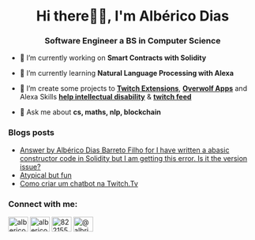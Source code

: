 <!--
**AlbericoD/AlbericoD** is a ✨ _special_ ✨ repository because its `README.md` (this file) appears on your GitHub profile.
-->

<h1 align="center">Hi there👋🏽, I'm Albérico Dias</h1>
<h3 align="center">Software Engineer a BS in Computer Science</h3>

- 🔭 I’m currently working on **Smart Contracts with Solidity**

- 🌱 I’m currently learning **Natural Language Processing with Alexa**

- 🚧 I’m create some projects to [**Twitch Extensions**](https://www.twitch.tv/ext/hecb122wgtrzumrv9ywwjn7wg6nglq), [**Overwolf Apps**](https://www.overwolf.com/app/Alberico_Dias_Barreto_Filho-Economy_Tool-00001) and Alexa Skills [**help intellectual disability**](https://www.amazon.com.br/dp/B08P7Z8S8C) &  [**twitch feed**](https://www.amazon.com.br/dp/B07X36XMFT)

- 💬 Ask me about **cs, maths, nlp, blockchain**


### Blogs posts
<!-- BLOG-POST-LIST:START -->
- [Answer by Albérico Dias Barreto Filho for I have written a abasic constructor code in Solidity but I am getting this error. Is it the version issue?](https://stackoverflow.com/questions/69136194/i-have-written-a-abasic-constructor-code-in-solidity-but-i-am-getting-this-error/69148782#69148782)
- [Atypical but fun](https://dev.to/albericod/atypical-but-fun-24dk)
- [Como criar um chatbot na Twitch.Tv](https://medium.com/@albricodiasbarretofilho/como-criar-um-chatbot-na-twitch-tv-481b2a0e60d8?source=rss-733f635a2f03------2)
<!-- BLOG-POST-LIST:END -->

<h3 align="left">Connect with me:</h3>
<p align="left">
<a href="https://dev.to/albericod" target="blank"><img align="center" src="https://cdn.jsdelivr.net/npm/simple-icons@3.0.1/icons/dev-dot-to.svg" alt="albericod" height="30" width="40" /></a>
<a href="https://linkedin.com/in/albericod" target="blank"><img align="center" src="https://raw.githubusercontent.com/rahuldkjain/github-profile-readme-generator/master/src/images/icons/Social/linked-in-alt.svg" alt="albericod" height="30" width="40" /></a>
<a href="https://stackoverflow.com/users/8221557" target="blank"><img align="center" src="https://raw.githubusercontent.com/rahuldkjain/github-profile-readme-generator/master/src/images/icons/Social/stack-overflow.svg" alt="8221557" height="30" width="40" /></a>
<a href="https://medium.com/@albricodiasbarretofilho" target="blank"><img align="center" src="https://raw.githubusercontent.com/rahuldkjain/github-profile-readme-generator/master/src/images/icons/Social/medium.svg" alt="@albricodiasbarretofilho" height="30" width="40" /></a>
</p>




<!--
- 👯 I’m looking to collaborate on ...
- 🤔 I’m looking for help with ...
- 💬 Ask me about ...
- 📫 How to reach me: ...
- 😄 Pronouns: ...
- ⚡ Fun fact: ...
-->


